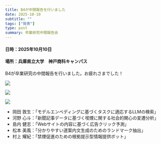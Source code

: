 ```yaml
---
title: B4が中間報告を行いました
date: 2025-10-10
subtitle: ""
tags: ["発表"]
type: post
summary: 卒業研究中間報告会
---
```


#### 日時：2025年10月10日
#### 場所：兵庫県立大学　神戸商科キャンパス

B4が卒業研究の中間報告を行いました。お疲れさまでした！

![](img1.jpg)

![](img2.jpg)

![](img3.jpg)

- 岡田 敦生：「モデルエンベディングに基づくタスクに適応するLLMの検索」
- 河野 心斗：「新聞記事データに基づく喫煙に関する社会的関心の変遷分析」
- 島内 健志：「Webサイトの内容に基づく広告クリック予測」
- 松本 美風：「分かりやすい道案内文生成のためのランドマーク抽出」
- 村上 耀紀：「禁煙促進のための根拠提示型情報提供ボット」








